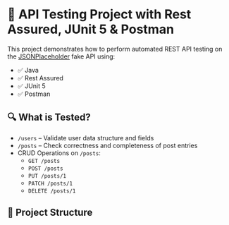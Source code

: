 # 🧪 API Testing Project with Rest Assured, JUnit 5 & Postman

This project demonstrates how to perform automated REST API testing on the [JSONPlaceholder](https://jsonplaceholder.typicode.com/) fake API using:
- ✅ Java
- ✅ Rest Assured
- ✅ JUnit 5
- ✅ Postman

## 🔍 What is Tested?

- `/users` – Validate user data structure and fields
- `/posts` – Check correctness and completeness of post entries
- CRUD Operations on `/posts`:
  - `GET /posts`
  - `POST /posts`
  - `PUT /posts/1`
  - `PATCH /posts/1`
  - `DELETE /posts/1`

## 📁 Project Structure


